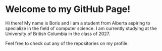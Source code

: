 # Welcome to my GitHub Page!

Hi there! My name is Boris and I am a student from Alberta aspiring to specialize in the field of computer science.
I am currently studying at the University of British Columbia in the class of 2027.

Feel free to check out any of the repositories on my profile.
